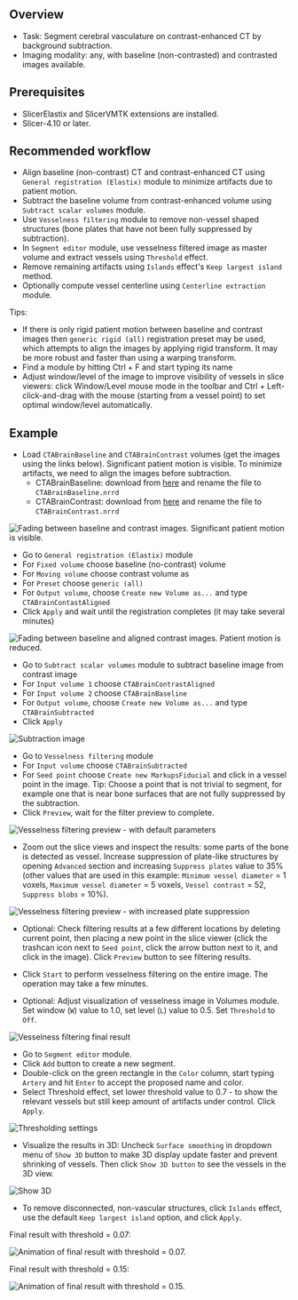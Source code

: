 Overview
--------

- Task: Segment cerebral vasculature on contrast-enhanced CT by background subtraction.
- Imaging modality: any, with baseline (non-contrasted) and contrasted images available.

Prerequisites
-------------

- SlicerElastix and SlicerVMTK extensions are installed.
- Slicer-4.10 or later.

Recommended workflow
--------------------

- Align baseline (non-contrast) CT and contrast-enhanced CT using `General registration (Elastix)` module to minimize artifacts due to patient motion.
- Subtract the baseline volume from contrast-enhanced volume using `Subtract scalar volumes` module.
- Use `Vesselness filtering` module to remove non-vessel shaped structures (bone plates that have not been fully suppressed by subtraction).
- In `Segment editor` module, use vesselness filtered image as master volume and extract vessels using `Threshold` effect.
- Remove remaining artifacts using `Islands` effect's `Keep largest island` method.
- Optionally compute vessel centerline using `Centerline extraction` module.

Tips:
- If there is only rigid patient motion between baseline and contrast images then `generic rigid (all)` registration preset may be used, which attempts to align the images by applying rigid transform. It may be more robust and faster than using a warping transform.
- Find a module by hitting Ctrl + F and start typing its name
- Adjust window/level of the image to improve visibility of vessels in slice viewers: click Window/Level mouse mode in the toolbar and Ctrl + Left-click-and-drag with the mouse (starting from a vessel point) to set optimal window/level automatically.

Example
-------

- Load `CTABrainBaseline` and `CTABrainContrast` volumes (get the images using the links below). Significant patient motion is visible. To minimize artifacts, we need to align the images before subtraction.
  - CTABrainBaseline: download from [here](https://github.com/Slicer/SlicerDataStore/releases/download/SHA256/dd3922fb4babe47c49d57674936aac93342296ee3551d2af5b2a9a3b7af916b1) and rename the file to `CTABrainBaseline.nrrd`
  - CTABrainContrast: download from [here](https://github.com/Slicer/SlicerDataStore/releases/download/SHA256/7b8fccab033eac291a4b237b4f99248f337ac6be0c4c8bf87d4f4d75f66214d3) and rename the file to `CTABrainContrast.nrrd`

![Fading between baseline and contrast images. Significant patient motion is visible.](image-001.gif)

- Go to `General registration (Elastix)` module
- For `Fixed volume` choose baseline (no-contrast) volume
- For `Moving volume` choose contrast volume as 
- For `Preset` choose `generic (all)`
- For `Output volume`, choose `Create new Volume as...` and type `CTABrainContastAligned`
- Click `Apply` and wait until the registration completes (it may take several minutes)

![Fading between baseline and aligned contrast images. Patient motion is reduced.](image-002.gif)

- Go to `Subtract scalar volumes` module to subtract baseline image from contrast image
- For `Input volume 1` choose `CTABrainContrastAligned`
- For `Input volume 2` choose `CTABrainBaseline`
- For `Output volume`, choose `Create new Volume as...` and type `CTABrainSubtracted`
- Click `Apply`

![Subtraction image](image-003.png)

- Go to `Vesselness filtering` module
- For `Input volume` choose `CTABrainSubtracted`
- For `Seed point` choose `Create new MarkupsFiducial` and click in a vessel point in the image. Tip: Choose a point that is not trivial to segment, for example one that is near bone surfaces that are not fully suppressed by the subtraction.
- Click `Preview`, wait for the filter preview to complete.

![Vesselness filtering preview - with default parameters](image-004.png)

- Zoom out the slice views and inspect the results: some parts of the bone is detected as vessel. Increase suppression of plate-like structures by opening `Advanced` section and increasing `Suppress plates` value to 35% (other values that are used in this example: `Minimum vessel diameter` = 1 voxels, `Maximum vessel diameter` = 5 voxels, `Vessel contrast` = 52, `Suppress blobs` = 10%).

![Vesselness filtering preview - with increased plate suppression](image-005.png)

- Optional: Check filtering results at a few different locations by deleting current point, then placing a new point in the slice viewer (click the trashcan icon next to `Seed point`, click the arrow button next to it, and click in the image). Click `Preview` button to see filtering results.
- Click `Start` to perform vesselness filtering on the entire image. The operation may take a few minutes.

- Optional: Adjust visualization of vesselness image in Volumes module. Set window (`W`) value to 1.0, set level (`L`) value to 0.5. Set `Threshold` to `Off`.

![Vesselness filtering final result](image-006.png)

- Go to `Segment editor` module.
- Click `Add` button to create a new segment.
- Double-click on the green rectangle in the `Color` column, start typing `Artery` and hit `Enter` to accept the proposed name and color.
- Select Threshold effect, set lower threshold value to 0.7 - to show the relevant vessels but still keep amount of artifacts under control. Click `Apply`.

![Thresholding settings](image-007.png)

- Visualize the results in 3D: Uncheck `Surface smoothing` in dropdown menu of `Show 3D` button to make 3D display update faster and prevent shrinking of vessels. Then click `Show 3D button` to see the vessels in the 3D view.

![Show 3D](image-008.png)

- To remove disconnected, non-vascular structures, click `Islands` effect, use the default `Keep largest island` option, and click `Apply`.

Final result with threshold = 0.07:

![Animation of final result with threshold = 0.07.](image-009.gif)

Final result with threshold = 0.15:

![Animation of final result with threshold = 0.15.](image-010.gif)
